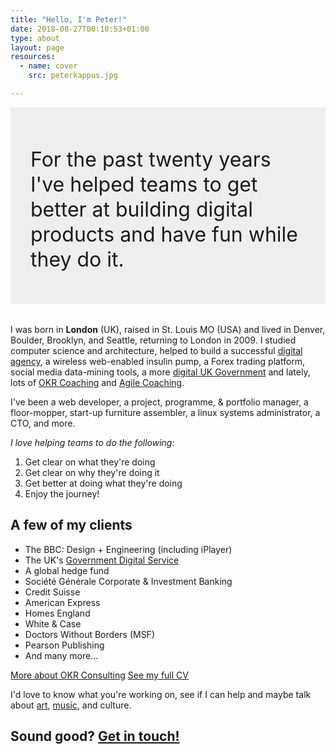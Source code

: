 ```yaml
---
title: "Hello, I'm Peter!"
date: 2018-08-27T00:10:53+01:00
type: about
layout: page
resources:
  - name: cover
    src: peterkappus.jpg

---
```


<div style="background: #eee; padding: 2rem 2rem 1.2rem 2rem; margin-bottom: 2rem; font-size: 2rem;">
  <p style="line-height: 2.5rem"> For the past twenty years I've helped teams to get better at building digital products and have fun while they do it.</p>
</div>

I was born in **London** (UK), raised in St. Louis MO (USA) and lived in Denver, Boulder, Brooklyn, and Seattle, returning to London in 2009. I studied computer science and architecture, helped to build a successful [digital agency](http://designcommission.com/), a wireless web-enabled insulin pump, a Forex trading platform, social media data-mining tools, a more [digital UK Government](https://gds.blog.gov.uk/) and lately, lots of [OKR Coaching](/okr-consulting) and [Agile Coaching](/cv).

I've been a web developer, a project, programme, & portfolio manager, a floor-mopper, start-up furniture assembler, a linux systems administrator, a CTO, and more.

_I love helping teams to do the following:_

1. Get clear on what they're doing 
2. Get clear on why they're doing it
3. Get better at doing what they're doing
4. Enjoy the journey!

## A few of my clients

  * The BBC: Design + Engineering (including iPlayer)
  * The UK's [Government Digital Service](https://gds.blog.gov.uk/)
  * A global hedge fund
  * Société Générale Corporate & Investment Banking
  * Credit Suisse
  * American Express
  * Homes England
  * White & Case
  * Doctors Without Borders (MSF)
  * Pearson Publishing
  * And many more...
  

<a href="/okr-consulting" class="btn btn-primary btn-lg">More about OKR Consulting</a>
<a href="/cv" class="btn btn-primary btn-lg">See my full CV</a>

<!--
I've helped teams in banking, government, media, bio-tech, and more to adopt tools like lean/agile practices, DevOps/SRE, systems thinking, [Objectives & Key Results](/okr-consulting), [Liberating Structures](http://www.liberatingstructures.com/), and [Nonviolent Communication](/nvc) to reach (and redefine) their peak. I've built things using C++, HTML, JavaScript, Java, Ruby on Rails, Python, and even Perl back in the day. In fact, you're looking at [some of my code](/colophon) right now.

<a href="/cv" class="btn btn-primary btn-lg">Check out my experience</a> 
-->

I'd love to know what you're working on, see if I can help and maybe talk about <a href="/art">art</a>, <a href="/music">music</a>, and culture.

## Sound good? [Get in touch!](/contact)
